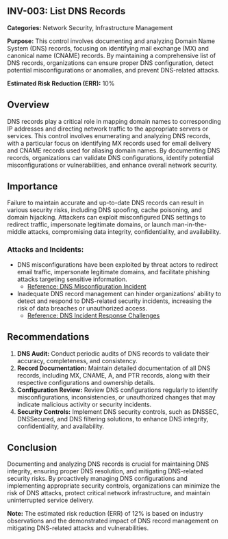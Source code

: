 ## INV-003: List DNS Records

**Categories:** Network Security, Infrastructure Management

**Purpose:** This control involves documenting and analyzing Domain Name System (DNS) records, focusing on identifying mail exchange (MX) and canonical name (CNAME) records. By maintaining a comprehensive list of DNS records, organizations can ensure proper DNS configuration, detect potential misconfigurations or anomalies, and prevent DNS-related attacks.

**Estimated Risk Reduction (ERR):** 10%

## Overview
DNS records play a critical role in mapping domain names to corresponding IP addresses and directing network traffic to the appropriate servers or services. This control involves enumerating and analyzing DNS records, with a particular focus on identifying MX records used for email delivery and CNAME records used for aliasing domain names. By documenting DNS records, organizations can validate DNS configurations, identify potential misconfigurations or vulnerabilities, and enhance overall network security.

## Importance
Failure to maintain accurate and up-to-date DNS records can result in various security risks, including DNS spoofing, cache poisoning, and domain hijacking. Attackers can exploit misconfigured DNS settings to redirect traffic, impersonate legitimate domains, or launch man-in-the-middle attacks, compromising data integrity, confidentiality, and availability.

### Attacks and Incidents:
- DNS misconfigurations have been exploited by threat actors to redirect email traffic, impersonate legitimate domains, and facilitate phishing attacks targeting sensitive information.
  - [Reference: DNS Misconfiguration Incident](https://www.cyberark.com/resources/threat-research-blog/attackers-aim-to-steal-user-credentials-via-a-fake-office-365-login-page)
- Inadequate DNS record management can hinder organizations' ability to detect and respond to DNS-related security incidents, increasing the risk of data breaches or unauthorized access.
  - [Reference: DNS Incident Response Challenges](https://www.tripwire.com/state-of-security/security-data-protection/cyber-security/defining-incident-response-process/)
  
## Recommendations
1. **DNS Audit:** Conduct periodic audits of DNS records to validate their accuracy, completeness, and consistency.
2. **Record Documentation:** Maintain detailed documentation of all DNS records, including MX, CNAME, A, and PTR records, along with their respective configurations and ownership details.
3. **Configuration Review:** Review DNS configurations regularly to identify misconfigurations, inconsistencies, or unauthorized changes that may indicate malicious activity or security incidents.
4. **Security Controls:** Implement DNS security controls, such as DNSSEC, DNSSecured, and DNS filtering solutions, to enhance DNS integrity, confidentiality, and availability.

## Conclusion
Documenting and analyzing DNS records is crucial for maintaining DNS integrity, ensuring proper DNS resolution, and mitigating DNS-related security risks. By proactively managing DNS configurations and implementing appropriate security controls, organizations can minimize the risk of DNS attacks, protect critical network infrastructure, and maintain uninterrupted service delivery.

**Note:** The estimated risk reduction (ERR) of 12% is based on industry observations and the demonstrated impact of DNS record management on mitigating DNS-related attacks and vulnerabilities.
